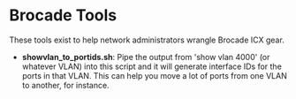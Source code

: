 # Brocade Tools
These tools exist to help network administrators wrangle Brocade ICX gear.

* **showvlan_to_portids.sh**: Pipe the output from 'show vlan 4000' (or whatever VLAN) into this script and it will generate interface IDs for the ports in that VLAN. This can help you move a lot of ports from one VLAN to another, for instance.
